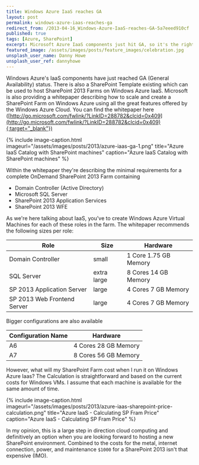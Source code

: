 ```yaml
---
title: Windows Azure IaaS reaches GA
layout: post
permalink: windows-azure-iaas-reaches-ga
redirect_from: /2013-04-16_Windows-Azure-IaaS-reaches-GA-5a7eeed910cf
published: true
tags: [Azure, SharePoint]
excerpt: Microsoft Azure IaaS components just hit GA, so it's the right time to spin up a SharePoint farm on Azure. Read what you need and how much you've to pay for it.
featured_image: /assets/images/posts/feature_images/celebration.jpg
unsplash_user_name: Danny Howe
unsplash_user_ref: dannyhowe
---
```


Windows Azure's IaaS components have just reached GA (General Availability) status. There is also a SharePoint Template existing which can be used to host SharePoint 2013 Farms on Windows Azure IaaS. Microsoft is also providing a whitepaper describing how to scale and create a SharePoint Farm on Windows Azure using all the great features offered by the Windows Azure Cloud. You can find the whitepaper here ([http://go.microsoft.com/fwlink/?LinkID=288782&clcid=0x409](http://go.microsoft.com/fwlink/?LinkID=288782&clcid=0x409){:target="_blank"})

{% include image-caption.html imageurl="/assets/images/posts/2013/azure-iaas-ga-1.png"
title="Azure IaaS Catalog with SharePoint machines" caption="Azure IaaS Catalog with SharePoint machines" %}

Within the whitepaper they're describing the minimal requirements for a complete OnDemand SharePoint 2013 Farm containing

- Domain Controller (Active Directory)
- Microsoft SQL Server
- SharePoint 2013 Application Services
- SharePoint 2013 WFE

As we're here talking about IaaS, you've to create Windows Azure Virtual Machines for each of these roles in the farm. The whitepaper recommends the following sizes per role:

| Role                        | Size        | Hardware              |
| --------------------------- | ----------- | --------------------- |
| Domain Controller           | small       | 1 Core 1.75 GB Memory |
| SQL Server                  | extra large | 8 Cores 14 GB Memory  |
| SP 2013 Application Server  | large       | 4 Cores 7 GB Memory   |
| SP 2013 Web Frontend Server | large       | 4 Cores 7 GB Memory   |
 
Bigger configurations are also available 

| Configuration Name | Hardware             |
| ------------------ | -------------------- |
| A6                 | 4 Cores 28 GB Memory |
| A7                 | 8 Cores 56 GB Memory |

However, what will my SharePoint Farm cost when I run it on Windows Azure Iaas? The Calculation is straightforward and based on the current costs for Windows VMs. I assume that each machine is available for the same amount of time.

{% include image-caption.html imageurl="/assets/images/posts/2013/azure-iaas-sharepoint-price-calculation.png"
title="Azure IaaS - Calculating SP Fram Price" caption="Azure IaaS - Calculating SP Fram Price" %}

In my opinion, this is a large step in direction cloud computing and definitively an option when you are looking forward to hosting a new SharePoint environment. Combined to the costs for the metal, internet connection, power, and maintenance `$1000` for a SharePoint 2013 isn't that expensive (IMO).



